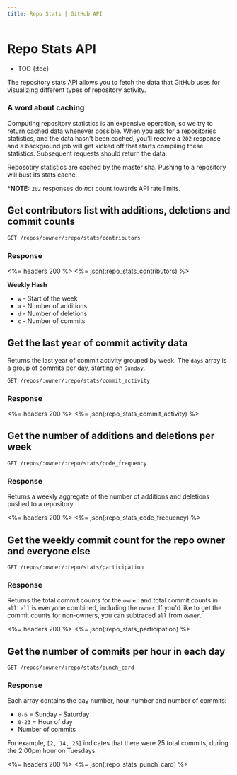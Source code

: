 ```yaml
---
title: Repo Stats | GitHub API
---
```


# Repo Stats API

* TOC
{:toc}

The repository stats API allows you to fetch the data that GitHub uses for visualizing different
types of repository activity.

### A word about caching

Computing repository statistics is an expensive operation, so we try to return cached
data whenever possible.  When you ask for a repositories statistics, and the data hasn't
been cached, you'll receive a `202` response and a background job will get kicked off that
starts compiling these statistics.  Subsequent requests should return the data.

Reposotiry statistics are cached by the master sha.  Pushing to a repository will
bust its stats cache.

***NOTE:** `202` responses do *not* count towards API rate limits.

## Get contributors list with additions, deletions and commit counts

    GET /repos/:owner/:repo/stats/contributors

### Response

<%= headers 200 %>
<%= json(:repo_stats_contributors) %>


**Weekly Hash**

* `w` - Start of the week
* `a` - Number of additions
* `d` - Number of deletions
* `c` - Number of commits


## Get the last year of commit activity data

Returns the last year of commit activity grouped by week.  The `days` array
is a group of commits per day, starting on `Sunday`.

    GET /repos/:owner/:repo/stats/commit_activity

### Response

<%= headers 200 %>
<%= json(:repo_stats_commit_activity) %>

## Get the number of additions and deletions per week

    GET /repos/:owner/:repo/stats/code_frequency

### Response

Returns a weekly aggregate of the number of additions and deletions pushed
to a repository.

<%= headers 200 %>
<%= json(:repo_stats_code_frequency) %>

## Get the weekly commit count for the repo owner and everyone else

    GET /repos/:owner/:repo/stats/participation

### Response

Returns the total commit counts for the `owner` and total commit counts in `all`.
`all` is everyone combined, including the `owner`.  If you'd like to get the commit
counts for non-owners, you can subtraced `all` from `owner`.

<%= headers 200 %>
<%= json(:repo_stats_participation) %>

## Get the number of commits per hour in each day

    GET /repos/:owner/:repo/stats/punch_card

### Response

Each array contains the day number, hour number and number of commits:

* `0-6` = Sunday - Saturday
* `0-23` = Hour of day
* Number of commits

For example, `[2, 14, 25]` indicates that there were 25 total commits, during the 2:00pm hour on Tuesdays.

<%= headers 200 %>
<%= json(:repo_stats_punch_card) %>